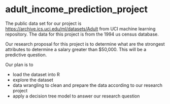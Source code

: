 # adult_income_prediction_project

The public data set for our project is https://archive.ics.uci.edu/ml/datasets/Adult from UCI machine learning repository. The data for this project is from the 1994 us census database. 

Our research proposal for this project is to determine what are the strongest attributes to determine a salary greater than $50,000. This will be a predictive question.

Our plan is to 
- load the dataset into R 
- explore the dataset
- data wrangling to clean and prepare the data according to our research project
- apply a decision tree model to answer our research question
